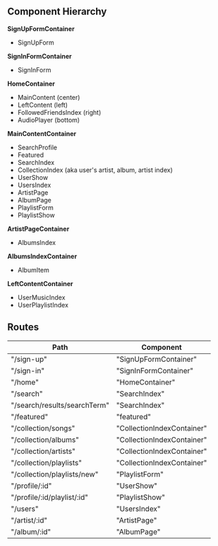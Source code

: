 ## Component Hierarchy

**SignUpFormContainer**
- SignUpForm

**SignInFormContainer**
- SignInForm

**HomeContainer**
- MainContent (center)
- LeftContent (left)
- FollowedFriendsIndex (right)
- AudioPlayer (bottom)

**MainContentContainer**
- SearchProfile
- Featured
- SearchIndex
- CollectionIndex (aka user's artist, album, artist index)
- UserShow
- UsersIndex
- ArtistPage
- AlbumPage
- PlaylistForm
- PlaylistShow

**ArtistPageContainer**
- AlbumsIndex

**AlbumsIndexContainer**
- AlbumItem

**LeftContentContainer**
- UserMusicIndex
- UserPlaylistIndex


## Routes

|Path   | Component   |
|-------|-------------|
| "/sign-up" | "SignUpFormContainer" |
| "/sign-in" | "SignInFormContainer" |
| "/home" | "HomeContainer" |
| "/search" | "SearchIndex" |
| "/search/results/searchTerm" | "SearchIndex" |
| "/featured" | "featured" |
| "/collection/songs" | "CollectionIndexContainer" |
| "/collection/albums" | "CollectionIndexContainer" |
| "/collection/artists" | "CollectionIndexContainer" |
| "/collection/playlists" | "CollectionIndexContainer" | (default for /collection)
| "/collection/playlists/new" | "PlaylistForm" |
| "/profile/:id" | "UserShow" |
| "/profile/:id/playlist/:id" | "PlaylistShow" |
| "/users" | "UsersIndex" |
| "/artist/:id" | "ArtistPage" |
| "/album/:id" | "AlbumPage" |
